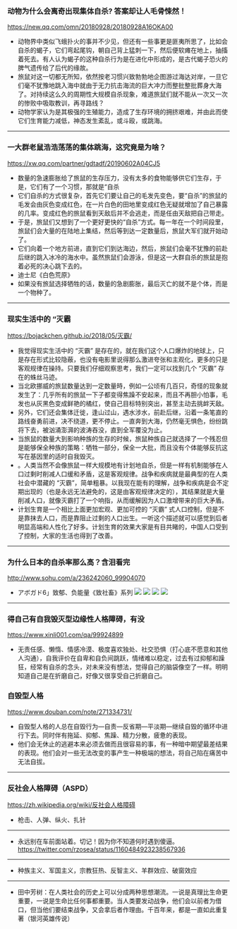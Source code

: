 ### 动物为什么会离奇出现集体自杀? 答案却让人毛骨悚然！
https://new.qq.com/omn/20180928/20180928A16OKA00
- 动物界中类似飞蛾扑火的事并不少见，但还有一些事更是匪夷所思了，比如会自杀的蝎子，它们弯起尾钩，朝自己背上猛刺一下，然后便软瘫在地上，抽搐着死去。有人认为蝎子的这种自杀行为是在进化中形成的，是古代蝎子恐火的脾气遗传给了后代的缘故。
- 旅鼠对这一切都无所知，依然按老习惯兴致勃勃地企图游过海达对岸，一旦它们毫不犹豫地跳入海中就由于无力抗击海流的巨大冲力而整批整批葬身大海了。对持续这么久的周期性大规模自杀现象，难道旅鼠们就不能从一次又一次的惨败中吸取教训，再寻路线？
- 动物学家认为是其极强的生殖能力，造成了生存环境的拥挤艰难，并由此而使它们生育能力减低，神态发生紊乱，或斗殴，或跳海。
---
### 一大群老鼠浩浩荡荡的集体跳海，这究竟是为啥？
https://xw.qq.com/partner/gdtadf/20190602A04CJ5
- 数量的急速膨胀给了旅鼠的生存压力，没有太多的食物能够供它们生存，于是，它们有了一个习惯，那就是“自杀
- 它们自杀的方式很复杂，首先它们要让自己的毛发先变色，要“自杀”的旅鼠的毛发会由灰色变成红色，在一片白色的田地里变成红色无疑就增加了自己暴露的几率。变成红色的旅鼠看到天敌后并不会逃走，而是任由天敌把自己带走。
- 于是，旅鼠们又想到了一个更好更快的“自杀”方式。每一年在一个时间段里，旅鼠们会大量的在陆地上集结，然后等到达一定数量后，旅鼠大军们就开始动了。
- 它们向着一个地方前进，直到它们到达海边，然后，旅鼠们会毫不犹豫的前赴后继的跳入冰冷的海水中。虽然旅鼠们会游泳，但是这一大群自杀的旅鼠是抱着必死的决心跳下去的。
- 迪士尼《白色荒原》
- 如果没有旅鼠选择牺牲的话，数量的急剧膨胀，最后灭亡的就不是个体，而是一个物种了。
---
### 现实生活中的 “灭霸
https://bojackchen.github.io/2018/05/灭霸/
- 我觉得现实生活中的 “灭霸” 是存在的，就在我们这个人口爆炸的地球上，只是存在形式比较隐蔽，也没有电影里说得那么激进夸张和主观化，更多的只是客观规律在操持。只要我们仔细观察思考，我们一定可以找到几个 “灭霸” 存在的蛛丝马迹。
- 当北欧挪威的旅鼠数量达到一定数量時，例如一公顷有几百只，奇怪的现象就发生了：几乎所有的旅鼠一下子都变得焦躁不安起来，而且不再胆小怕事，毛发也从灰黑色变成鲜艳的橘红，使自己目标特别突出，甚至主动去挑衅天敌。
- 另外，它们还会集体迁徙，逢山过山，遇水涉水，前赴后继，沿着一条笔直的路线奋勇前进，决不绕道，更不停止。一直奔到大海，仍然毫无惧色，纷纷跳将下去，被汹涌澎湃的波涛吞没，直到全军覆没为止。
- 当旅鼠的数量大到影响种族的生存的时候，旅鼠种族自己就选择了一个残忍但是能够保全种族的策略：牺牲一部分，保全一大批，而且没有个体能够反抗这写在基因里的适时自我毁灭。
- 。人类当然不会像旅鼠一样大规模地有计划地自杀，但是一样有机制能够在人口过剩时削减人口缓和矛盾，这是客观规律。战争和疾病就是最典型的在人类社会中潜藏的 “灭霸”，简单粗暴。以我现在能有的理解，战争和疾病是会不定期出现的（也是永远无法避免的，这是由客观规律决定的），其结果就是大量削减人口，就像灭霸打了一个响指，从而缓解因为人口激增带来的巨大矛盾。
- 计划生育是一个相比上面更加宏观、更加可控的 “灭霸” 式人口控制，但是不是靠抹去人口，而是靠阻止过剩的人口出生。一听这个描述就可以感觉到后者明显高端和人性化了好多。计划生育的效果大家是有目共睹的，中国人口受到了控制，大家的生活也得到了改善。
---
### 为什么日本的自杀率那么高？含泪看完
http://www.sohu.com/a/236242060_99904070
- アボガド6」致郁、负能量《致社畜》系列
![](http://5b0988e595225.cdn.sohucs.com/images/20180617/56e6f358491c4cd69dca0e7565df5a94.jpeg)
![](http://5b0988e595225.cdn.sohucs.com/images/20180617/aeca0fd3a33240958300195333d53aa4.jpeg)
![](http://5b0988e595225.cdn.sohucs.com/images/20180617/cbc150c9fae74d21b94260d32921b0f3.jpeg)
![](http://5b0988e595225.cdn.sohucs.com/images/20180617/8c9a14d890ce4ab6b7d272fedad2d2b3.jpeg)
---
### 得自己有自我毁灭型边缘性人格障碍，有没
https://www.xinli001.com/qa/99924899
- 无责任感、懒惰、情感冷漠、极度喜欢独处、社交恐惧（打心底不愿意和其他人沟通），自我评价在自卑和自负间跳跃，情绪难以稳定，过去有过抑郁和躁狂，经常有自杀的念头，对未来没有想法，觉得自己的脑袋像空了一样。明明知道自己是在折磨自己，好像又很享受自己折磨自己。
### 自毁型人格
https://www.douban.com/note/271334731/
- 自毁型人格的人总在自毁行为—自责—反省期—平淡期—继续自毁的循环中进行下去。同时伴有拖延、抑郁、焦躁、精力分散，疲惫的表现。
- 他们会无休止的逃避本来必须去做而且很容易的事，有一种暗中期望最差结果的表现。他们会对一些无法改变的事产生一种极端的想法，将自己陷在痛苦中无法自拔。
---
### 反社会人格障碍（ASPD）
https://zh.wikipedia.org/wiki/反社会人格障碍
- 枪击、人弹、纵火、扎针
---
- 永远别在车前面站着。切记！因为你不知道何时遇到傻逼。
https://twitter.com/rzosea/status/1160484923238567936
---
- 种族主义、军国主义，宗教狂热、反智主义、羊群效应、破窗效应
---
- 田中芳树：在人类社会的历史上可以分成两种思想潮流。一说是真理比生命更重要，一说是生命比任何事都重要。当人类要发动战争，他们会以前者为借口，但当他们要结束战争，又会拿后者作理由。千百年来，都是一直如此重复著（银河英雄传说）